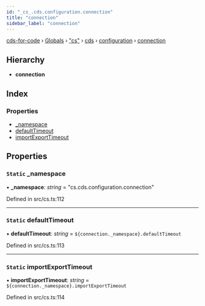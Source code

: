 ```yaml
---
id: "_cs_.cds.configuration.connection"
title: "connection"
sidebar_label: "connection"
---
```


[cds-for-code](../index.md) › [Globals](../globals.md) › ["cs"](../modules/_cs_.md) › [cds](../modules/_cs_.cds.md) › [configuration](../modules/_cs_.cds.configuration.md) › [connection](_cs_.cds.configuration.connection.md)

## Hierarchy

* **connection**

## Index

### Properties

* [_namespace](_cs_.cds.configuration.connection.md#static-_namespace)
* [defaultTimeout](_cs_.cds.configuration.connection.md#static-defaulttimeout)
* [importExportTimeout](_cs_.cds.configuration.connection.md#static-importexporttimeout)

## Properties

### `Static` _namespace

▪ **_namespace**: *string* = "cs.cds.configuration.connection"

Defined in src/cs.ts:112

___

### `Static` defaultTimeout

▪ **defaultTimeout**: *string* = `${connection._namespace}.defaultTimeout`

Defined in src/cs.ts:113

___

### `Static` importExportTimeout

▪ **importExportTimeout**: *string* = `${connection._namespace}.importExportTimeout`

Defined in src/cs.ts:114
